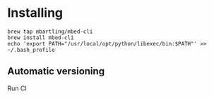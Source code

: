 # Installing

```
brew tap mbartling/mbed-cli
brew install mbed-cli
echo 'export PATH="/usr/local/opt/python/libexec/bin:$PATH"' >> ~/.bash_profile
```

## Automatic versioning
Run CI
